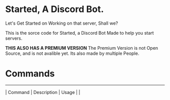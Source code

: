 # Started, A Discord Bot.
 Let's Get Started on Working on that server, Shall we?

This is the sorce code for Started, a Discord Bot Made to help you start servers.

**THIS ALSO HAS A PREMIUM VERSION**
The Premium Version is not Open Source, and is not avalible yet. Its also made by multiple People.

# Commands

---------------------------------
| Command | Description | Usage |
| 